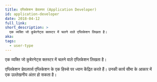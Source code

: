 ```yaml
---
title: एप्लिकेशन डेवलपर (Application Developer)
id: application-developer
date: 2018-04-12
full_link:
short_description: >
  एक व्यक्ति जो कुबेरनेट्स क्लस्टर में चलने वाले एप्लिकेशन लिखता है।
aka:
tags:
  - user-type
---
```


एक व्यक्ति जो कुबेरनेट्स क्लस्टर में चलने वाले एप्लिकेशन लिखता है।

<!--more-->

एप्लिकेशन डेवलपर्स एप्लिकेशन के एक हिस्से पर ध्यान केंद्रित करते हैं। उनकी कार्य सीमा के आकार में एक उल्लेखनीय अंतर हो सकता है।
